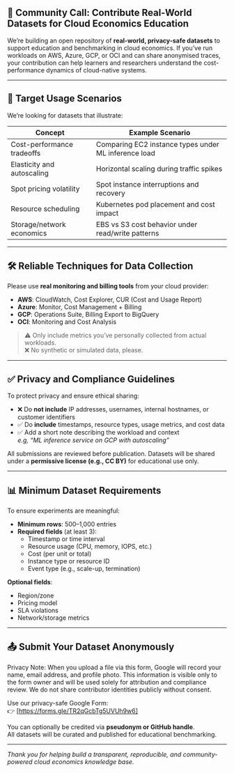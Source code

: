 ## 📣 Community Call: Contribute Real-World Datasets for Cloud Economics Education

We’re building an open repository of **real-world, privacy-safe datasets** to support education and benchmarking in cloud economics. If you’ve run workloads on AWS, Azure, GCP, or OCI and can share anonymised traces, your contribution can help learners and researchers understand the cost-performance dynamics of cloud-native systems.

---

## 🎯 Target Usage Scenarios

We’re looking for datasets that illustrate:

| Concept                     | Example Scenario                                      |
|----------------------------|-------------------------------------------------------|
| Cost-performance tradeoffs | Comparing EC2 instance types under ML inference load |
| Elasticity and autoscaling | Horizontal scaling during traffic spikes             |
| Spot pricing volatility    | Spot instance interruptions and recovery             |
| Resource scheduling        | Kubernetes pod placement and cost impact             |
| Storage/network economics  | EBS vs S3 cost behavior under read/write patterns    |

---

## 🛠️ Reliable Techniques for Data Collection

Please use **real monitoring and billing tools** from your cloud provider:

- **AWS**: CloudWatch, Cost Explorer, CUR (Cost and Usage Report)
- **Azure**: Monitor, Cost Management + Billing
- **GCP**: Operations Suite, Billing Export to BigQuery
- **OCI**: Monitoring and Cost Analysis

> ⚠️ Only include metrics you’ve personally collected from actual workloads.  
> ❌ No synthetic or simulated data, please.

---

## ✅ Privacy and Compliance Guidelines

To protect privacy and ensure ethical sharing:

- ❌ Do **not include** IP addresses, usernames, internal hostnames, or customer identifiers
- ✅ Do **include** timestamps, resource types, usage metrics, and cost data
- ✅ Add a short note describing the workload and context  
  _e.g, “ML inference service on GCP with autoscaling”_

All submissions are reviewed before publication. Datasets will be shared under a **permissive license (e.g., CC BY)** for educational use only.

---

## 📊 Minimum Dataset Requirements

To ensure experiments are meaningful:

- **Minimum rows**: 500–1,000 entries
- **Required fields** (at least 3):
  - Timestamp or time interval
  - Resource usage (CPU, memory, IOPS, etc.)
  - Cost (per unit or total)
  - Instance type or resource ID
  - Event type (e.g., scale-up, termination)

**Optional fields**:
- Region/zone
- Pricing model
- SLA violations
- Network/storage metrics

---

## 📤 Submit Your Dataset Anonymously

Privacy Note:
When you upload a file via this form, Google will record your name, email address, and profile photo. This information is visible only to the form owner and will be used solely for attribution and compliance review. We do not share contributor identities publicly without consent.

Use our privacy-safe Google Form:  
👉 [https://forms.gle/TR2qGcbTg5UVUh9w6]

You can optionally be credited via **pseudonym or GitHub handle**.  
All datasets will be curated and published for educational benchmarking.


---

_Thank you for helping build a transparent, reproducible, and community-powered cloud economics knowledge base._
